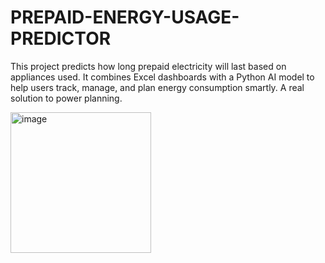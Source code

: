 # PREPAID-ENERGY-USAGE-PREDICTOR
This project predicts how long prepaid electricity will last based on appliances used. It combines Excel dashboards with a Python AI model to help users track, manage, and plan energy consumption smartly. A real solution to power planning.

<img width="225" height="225" alt="image" src="https://github.com/user-attachments/assets/fb79947f-d076-4d28-bf99-a514ff677066" />


